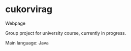 # cukorvirag

Webpage

Group project for university course, currently in progress.

Main language: Java
